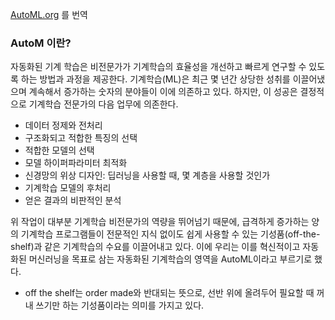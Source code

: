 [AutoML.org](https://www.automl.org/automl/) 를 번역

### AutoM 이란?

자동화된 기계 학습은 비전문가가 기계학습의 효율성을 개선하고 빠르게 연구할 수 있도록 하는 방법과 과정을 제공한다.
기계학습(ML)은 최근 몇 년간 상당한 성취를 이끌어냈으며 계속해서 증가하는 숫자의 분야들이 이에 의존하고 있다. 하지만, 이 성공은 결정적으로 기계학습 전문가의 다음 업무에 의존한다.

- 데이터 정제와 전처리
- 구조화되고 적합한 특징의 선택
- 적합한 모델의 선택
- 모델 하이퍼파라미터 최적화
- 신경망의 위상 디자인: 딥러닝을 사용할 때, 몇 계층을 사용할 것인가
- 기계학습 모델의 후처리
- 얻은 결과의 비판적인 분석

위 작업이 대부분 기계학습 비전문가의 역량을 뛰어넘기 때문에, 급격하게 증가하는 양의 기계학습 프로그램들이 전문적인 지식 없이도 쉽게 사용할 수 있는 기성품(off-the-shelf)과 같은 기계학습의 수요를 이끌어내고 있다. 이에 우리는 이를 혁신적이고 자동화된 머신러닝을 목표로 삼는 자동화된 기계학습의 영역을 AutoML이라고 부르기로 했다.

- off the shelf는 order made와 반대되는 뜻으로, 선반 위에 올려두어 필요할 때 꺼내 쓰기만 하는 기성품이라는 의미를 가지고 있다.